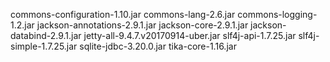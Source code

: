 commons-configuration-1.10.jar
commons-lang-2.6.jar
commons-logging-1.2.jar
jackson-annotations-2.9.1.jar
jackson-core-2.9.1.jar
jackson-databind-2.9.1.jar
jetty-all-9.4.7.v20170914-uber.jar
slf4j-api-1.7.25.jar
slf4j-simple-1.7.25.jar
sqlite-jdbc-3.20.0.jar
tika-core-1.16.jar
